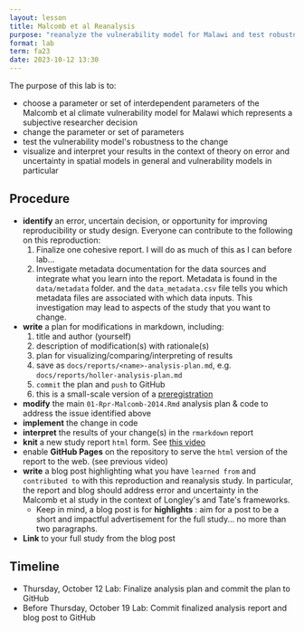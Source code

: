 ```yaml
---
layout: lesson
title: Malcomb et al Reanalysis
purpose: "reanalyze the vulnerability model for Malawi and test robustness"
format: lab
term: fa23
date: 2023-10-12 13:30
---
```


The purpose of this lab is to:

- choose a parameter or set of interdependent parameters of the Malcomb et al climate vulnerability model for Malawi which represents a subjective researcher decision
- change the parameter or set of parameters
- test the vulnerability model's robustness to the change
- visualize and interpret your results in the context of theory on error and uncertainty in spatial models in general and vulnerability models in particular

## Procedure

- **identify** an error, uncertain decision, or opportunity for improving reproducibility or study design. Everyone can contribute to the following on this reproduction:
  1. Finalize one cohesive report. I will do as much of this as I can before lab...
  2. Investigate metadata documentation for the data sources and integrate what you learn into the report. Metadata is found in the `data/metadata` folder. and the `data_metadata.csv` file tells you which metadata files are associated with which data inputs. This investigation may lead to aspects of the study that you want to change.
- **write** a plan for modifications in markdown, including:
  1. title and author (yourself)
  2. description of modification(s) with rationale(s)
  3. plan for visualizing/comparing/interpreting of results
  4. save as `docs/reports/<name>-analysis-plan.md`, e.g. `docs/reports/holler-analysis-plan.md`
  5. `commit` the plan and `push` to GitHub
  6. this is a small-scale version of a [preregistration](https://www.cos.io/initiatives/prereg)
- **modify** the main `01-Rpr-Malcomb-2014.Rmd` analysis plan & code to address the issue identified above
- **implement** the change in code
- **interpret** the results of your change(s) in the `rmarkdown` report
- **knit** a new study report `html` form. See [this video](https://midd.hosted.panopto.com/Panopto/Pages/Viewer.aspx?id=9cc5514a-2c8a-42b9-a974-b08b01190226)
- enable **GitHub Pages** on the repository to serve the `html` version of the report to the web. (see previous video)
- **write** a blog post highlighting what you have `learned from` and `contributed to` with this reproduction and reanalysis study. In particular, the report and blog should address error and uncertainty in the Malcomb et al study in the context of Longley's and Tate's frameworks.
  - Keep in mind, a blog post is for **highlights** : aim for a post to be a short and impactful advertisement for the full study... no more than two paragraphs.
- **Link** to your full study from the blog post   

## Timeline

- Thursday, October 12 Lab: Finalize analysis plan and commit the plan to GitHub
- Before Thursday, October 19 Lab: Commit finalized analysis report and blog post to GitHub
